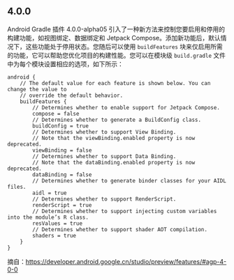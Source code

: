 ## 4.0.0

Android Gradle 插件 4.0.0-alpha05 引入了一种新方法来控制您要启用和停用的构建功能，如视图绑定、数据绑定和 Jetpack Compose。添加新功能后，默认情况下，这些功能处于停用状态。您随后可以使用 `buildFeatures` 块来仅启用所需的功能，它可以帮助您优化项目的构建性能。您可以在模块级 `build.gradle` 文件中为每个模块设置相应的选项，如下所示：

```
android {
    // The default value for each feature is shown below. You can change the value to
    // override the default behavior.
    buildFeatures {
        // Determines whether to enable support for Jetpack Compose.
        compose = false
        // Determines whether to generate a BuildConfig class.
        buildConfig = true
        // Determines whether to support View Binding.
        // Note that the viewBinding.enabled property is now deprecated.
        viewBinding = false
        // Determines whether to support Data Binding.
        // Note that the dataBinding.enabled property is now deprecated.
        dataBinding = false
        // Determines whether to generate binder classes for your AIDL files.
        aidl = true
        // Determines whether to support RenderScript.
        renderScript = true
        // Determines whether to support injecting custom variables into the module’s R class.
        resValues = true
        // Determines whether to support shader AOT compilation.
        shaders = true
    }
}
```

摘自：https://developer.android.google.cn/studio/preview/features/#agp-4-0-0
